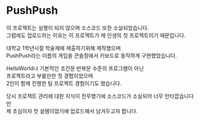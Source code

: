 # PushPush
이 프로젝트는 실행이 되지 않으며 소스코드 또한 소실되었습니다.</br>
그럼에도 업로드하는 이유는 이 프로젝트가 제 인생의 첫 프로젝트이기 때문입니다.</br>

대학교 1학년시절 학술제에 제출하기위해 제작했으며</br>
PushPush라는 이름의 게임을 콘솔창에서 키보드로 동작하게 구현했었습니다.</br>

HelloWorld나 기본적인 조건문 반복문 수준의 프로그램이 아닌</br>
프로젝트라고 부를만한 첫 경험이었으며</br>
2인이 함께 진행한 팀 프로젝트 경험이기도 했습니다.</br>

당시 프로젝트 관리에 대한 지식이 전무했기에 소스코드가 소실되어 너무 안타깝습니다만</br>
제 초심이자 첫 설렘이었기에 업로드해서 남겨두고자 합니다.</br>
